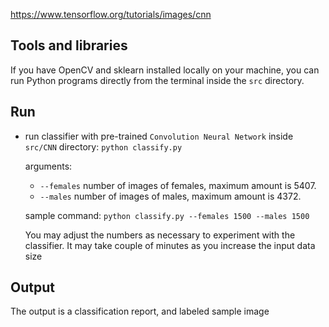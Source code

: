https://www.tensorflow.org/tutorials/images/cnn
## Tools and libraries

If you have OpenCV and sklearn installed locally on your machine, you can run Python programs directly
from the terminal inside the `src` directory.

## Run

- run classifier with pre-trained `Convolution Neural Network` inside `src/CNN` directory: `python classify.py`

  arguments:
  - `--females` number of images of females, maximum amount is 5407.
  - `--males` number of images of males, maximum amount is 4372.

  sample command:
  `python classify.py --females 1500 --males 1500`

  You may adjust the numbers as necessary to experiment with the classifier. It may
  take couple of minutes as you increase the input data size

## Output

The output is a classification report, and labeled sample image
